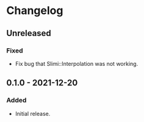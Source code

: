 # Changelog

## Unreleased

### Fixed

- Fix bug that Slimi::Interpolation was not working.

## 0.1.0 - 2021-12-20

### Added

- Initial release.
